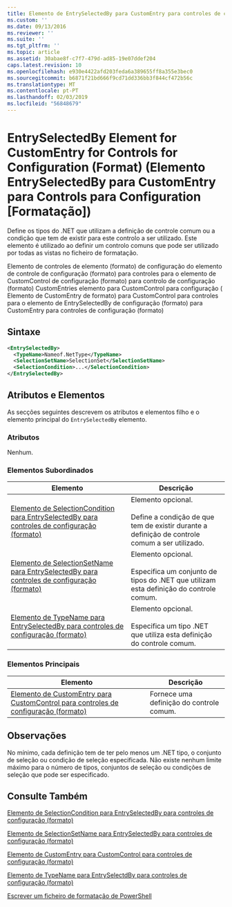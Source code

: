 ```yaml
---
title: Elemento de EntrySelectedBy para CustomEntry para controles de configuração (formato) | Documentos da Microsoft
ms.custom: ''
ms.date: 09/13/2016
ms.reviewer: ''
ms.suite: ''
ms.tgt_pltfrm: ''
ms.topic: article
ms.assetid: 30abae8f-c7f7-479d-ad85-19e07ddef204
caps.latest.revision: 10
ms.openlocfilehash: e930e4422afd203feda6a389655ff8a355e3bec0
ms.sourcegitcommit: b6871f21bd666f9cd71dd336bb3f844cf472b56c
ms.translationtype: MT
ms.contentlocale: pt-PT
ms.lasthandoff: 02/03/2019
ms.locfileid: "56848679"
---
```

# <a name="entryselectedby-element-for-customentry-for-controls-for-configuration-format"></a>EntrySelectedBy Element for CustomEntry for Controls for Configuration (Format) (Elemento EntrySelectedBy para CustomEntry para Controls para Configuration [Formatação])

Define os tipos do .NET que utilizam a definição de controle comum ou a condição que tem de existir para este controlo a ser utilizado. Este elemento é utilizado ao definir um controlo comuns que pode ser utilizado por todas as vistas no ficheiro de formatação.

Elemento de controles de elemento (formato) de configuração do elemento de controle de configuração (formato) para controles para o elemento de CustomControl de configuração (formato) para controlo de configuração (formato) CustomEntries elemento para CustomControl para configuração ( Elemento de CustomEntry de formato) para CustomControl para controles para o elemento de EntrySelectedBy de configuração (formato) para CustomEntry para controles de configuração (formato)

## <a name="syntax"></a>Sintaxe

```xml
<EntrySelectedBy>
  <TypeName>Nameof.NetType</TypeName>
  <SelectionSetName>SelectionSet</SelectionSetName>
  <SelectionCondition>...</SelectionCondition>
</EntrySelectedBy>
```

## <a name="attributes-and-elements"></a>Atributos e Elementos

As secções seguintes descrevem os atributos e elementos filho e o elemento principal do `EntrySelectedBy` elemento.

### <a name="attributes"></a>Atributos

Nenhum.

### <a name="child-elements"></a>Elementos Subordinados

|Elemento|Descrição|
|-------------|-----------------|
|[Elemento de SelectionCondition para EntrySelectedBy para controles de configuração (formato)](./selectioncondition-element-for-entryselectedby-for-controls-for-configuration-format.md)|Elemento opcional.<br /><br /> Define a condição de que tem de existir durante a definição de controle comum a ser utilizado.|
|[Elemento de SelectionSetName para EntrySelectedBy para controles de configuração (formato)](./selectionsetname-element-for-selectioncondition-for-controls-for-configuration-format.md)|Elemento opcional.<br /><br /> Especifica um conjunto de tipos do .NET que utilizam esta definição do controle comum.|
|[Elemento de TypeName para EntrySelectedBy para controles de configuração (formato)](./typename-element-for-entryselectedby-for-controls-for-configuration-format.md)|Elemento opcional.<br /><br /> Especifica um tipo .NET que utiliza esta definição do controle comum.|

### <a name="parent-elements"></a>Elementos Principais

|Elemento|Descrição|
|-------------|-----------------|
|[Elemento de CustomEntry para CustomControl para controles de configuração (formato)](./customentry-element-for-customcontrol-for-controls-for-configuration-format.md)|Fornece uma definição do controle comum.|

## <a name="remarks"></a>Observações

No mínimo, cada definição tem de ter pelo menos um .NET tipo, o conjunto de seleção ou condição de seleção especificada. Não existe nenhum limite máximo para o número de tipos, conjuntos de seleção ou condições de seleção que pode ser especificado.

## <a name="see-also"></a>Consulte Também

[Elemento de SelectionCondition para EntrySelectedBy para controles de configuração (formato)](./selectioncondition-element-for-entryselectedby-for-controls-for-configuration-format.md)

[Elemento de SelectionSetName para EntrySelectedBy para controles de configuração (formato)](./selectionsetname-element-for-selectioncondition-for-controls-for-configuration-format.md)

[Elemento de CustomEntry para CustomControl para controles de configuração (formato)](./customentry-element-for-customcontrol-for-controls-for-configuration-format.md)

[Elemento de TypeName para EntrySelectdBy para controles de configuração (formato)](./typename-element-for-selectioncondition-for-controls-for-configuration-format.md)

[Escrever um ficheiro de formatação de PowerShell](./writing-a-powershell-formatting-file.md)
